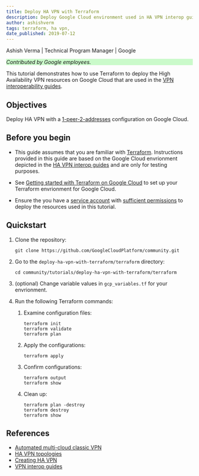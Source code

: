 ```yaml
---
title: Deploy HA VPN with Terraform
description: Deploy Google Cloud environment used in HA VPN interop guides with Terraform.
author: ashishverm
tags: terraform, ha vpn,
date_published: 2019-07-12
---
```


Ashish Verma | Technical Program Manager | Google

<p style="background-color:#CAFACA;"><i>Contributed by Google employees.</i></p>

This tutorial demonstrates how to use Terraform to deploy the High Availability VPN resources on Google Cloud that are used in the
[VPN interoperability guides](https://cloud.google.com/vpn/docs/how-to/interop-guides).

## Objectives

Deploy HA VPN with a [1-peer-2-addresses](https://cloud.google.com/vpn/docs/concepts/topologies#1-peer-2-addresses) 
configuration on Google Cloud.

## Before you begin

*   This guide assumes that you are familiar with [Terraform](https://cloud.google.com/docs/terraform). Instructions provided in this guide
    are based on the Google Cloud envrionment depicted in the
    [HA VPN interop guides](https://cloud.google.com/vpn/docs/how-to/interop-guides) and are only for testing purposes.

*   See [Getting started with Terraform on Google Cloud](https://cloud.google.com/community/tutorials/getting-started-on-gcp-with-terraform) to set up your Terraform envrionment for Google Cloud.

*   Ensure the you have a [service account](https://cloud.google.com/iam/docs/creating-managing-service-accounts) with 
    [sufficient permissions](https://cloud.google.com/vpn/docs/how-to/creating-ha-vpn2#permissions) to deploy the resources
    used in this tutorial.

## Quickstart

1.  Clone the repository:

        git clone https://github.com/GoogleCloudPlatform/community.git
        
1.  Go to the `deploy-ha-vpn-with-terraform/terraform` directory:

        cd community/tutorials/deploy-ha-vpn-with-terraform/terraform

1.  (optional) Change variable values in `gcp_variables.tf` for your envrionment.

1.  Run the following Terraform commands:

    1.  Examine configuration files:

            terraform init
            terraform validate
            terraform plan
            
    1.  Apply the configurations: 

            terraform apply
            
    1.  Confirm configurations:
    
            terraform output
            terraform show

    1.  Clean up:
    
            terraform plan -destroy
            terraform destroy
            terraform show

## References

*   [Automated multi-cloud classic VPN](https://github.com/GoogleCloudPlatform/autonetdeploy-multicloudvpn)
*   [HA VPN topologies](https://cloud.google.com/vpn/docs/concepts/topologies#1-peer-2-addresses)
*   [Creating HA VPN](https://cloud.google.com/vpn/docs/how-to/creating-ha-vpn)
*   [VPN interop guides](https://cloud.google.com/vpn/docs/how-to/interop-guides)
